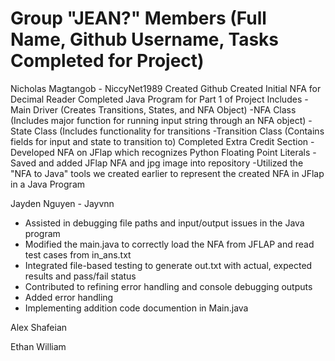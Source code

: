 Group "JEAN?" Members (Full Name, Github Username, Tasks Completed for Project)
================================================================================
Nicholas Magtangob - NiccyNet1989
  Created Github
  Created Initial NFA for Decimal Reader
  Completed Java Program for Part 1 of Project
	Includes
		-Main Driver (Creates Transitions, States, and NFA Object)
		-NFA Class (Includes major function for running input string through an NFA object)
		-State Class (Includes functionality for transitions
		-Transition Class (Contains fields for input and state to transition to)
	Completed Extra Credit Section
		-Developed NFA on JFlap which recognizes Python Floating Point Literals
		-Saved and added JFlap NFA and jpg image into repository
		-Utilized the "NFA to Java" tools we created earlier to represent the created NFA in JFlap in a Java Program


Jayden Nguyen - Jayvnn
  - Assisted in debugging file paths and input/output issues in the Java program  
  - Modified the main.java to correctly load the NFA from JFLAP and read test cases from in_ans.txt  
  - Integrated file-based testing to generate out.txt with actual, expected results and pass/fail status  
  - Contributed to refining error handling and console debugging outputs  
  - Added error handling
  - Implementing addition code documention in Main.java


Alex Shafeian



Ethan William
